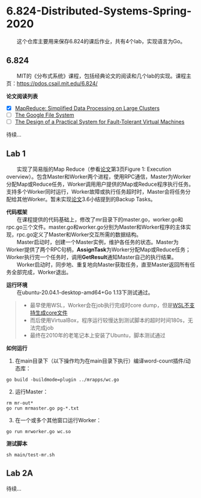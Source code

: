 # 6.824-Distributed-Systems-Spring-2020
&emsp;&emsp;这个仓库主要用来保存6.824的课后作业，共有4个lab，实现语言为Go。

## 6.824
&emsp;&emsp;MIT的《分布式系统》课程，包括经典论文的阅读和几个lab的实现。课程主页：https://pdos.csail.mit.edu/6.824/

**论文阅读列表**
- [x] [<span id="MapReduce">MapReduce: Simplified Data Processing on Large Clusters</span>](https://pdos.csail.mit.edu/6.824/papers/mapreduce.pdf)
- [ ] [The Google File System](https://pdos.csail.mit.edu/6.824/papers/gfs.pdf)
- [ ] [The Design of a Practical System for Fault-Tolerant Virtual Machines](https://pdos.csail.mit.edu/6.824/papers/vm-ft.pdf)

待续\.\.\.

## Lab 1
&emsp;&emsp;实现了简易版的Map Reduce（参看[论文](#MapReduce)第3页Figure 1: Execution overview）。包含Master和Worker两个进程，使用RPC通信，Master为Worker分配Map或Reduce任务，Worker调用用户提供的Map或Reduce程序执行任务。支持多个Worker同时运行，Worker故障或执行任务超时时，Master会将任务分配给其他Worker。暂未实现[论文](#MapReduce)3.6小结提到的Backup Tasks。

**代码框架**  
&emsp;&emsp;在课程提供的代码基础上，修改了mr目录下的master.go，worker.go和rpc.go三个文件。master.go和worker.go分别为Master和Worker程序的主体实现，rpc.go定义了Master和Worker交互所需的数据结构。  
&emsp;&emsp;Master启动时，创建一个Master实例，维护各任务的状态。Master为Worker提供了两个RPC句柄，**AssignTask**为Worker分配Map或Reduce任务；Worker执行完一个任务时，调用**GetResult**通知Master自己的执行结果。  
&emsp;&emsp;Worker启动时，同步地、重复地向Master获取任务，直至Master返回所有任务全部完成，Worker退出。

**运行环境**  
&emsp;&emsp;在ubuntu-20.04.1-desktop-amd64+Go 1.13下测试通过。  
> * 最早使用WSL，Worker会在job执行完成时core dump，但是[WSL不支持生成core文件](https://github.com/Microsoft/WSL/issues/1262)
> * 而后使用VirtualBox，程序运行较慢达到测试脚本的超时时间180s，无法完成job
> * 最终在2010年的老笔记本上安装了Ubuntu，脚本测试通过

**如何运行**
1. 在main目录下（以下操作均为在main目录下执行）编译word-count插件/动态库：
```
go build -buildmode=plugin ../mrapps/wc.go
```
2. 运行Master：
```
rm mr-out*
go run mrmaster.go pg-*.txt
```
3. 在一个或多个其他窗口运行Worker：
```
go run mrworker.go wc.so
```

**测试脚本**  
```
sh main/test-mr.sh
```

## Lab 2A
待续\.\.\.
